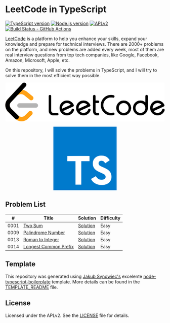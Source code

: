 # LeetCode in TypeScript

[![TypeScript version][ts-badge]][typescript-4-9]
[![Node.js version][nodejs-badge]][nodejs]
[![APLv2][license-badge]][license]
[![Build Status - GitHub Actions][gha-badge]][gha-ci]

[LeetCode][LeetCode] is a platform to help you enhance your skills, expand your knowledge and prepare for technical interviews. There are 2000+ problems on the platform, and new problems are added every week, most of them are real interview questions from top tech companies, like Google, Facebook, Amazon, Microsoft, Apple, etc.

On this repository, I will solve the problems in TypeScript, and I will try to solve them in the most efficient way possible. 

<p align='center'>
<img src='./assets/images/leetcode-logo.svg'>
</p>
<p align='center'>
<img src='./assets/images/typescript-logo.svg' style="width: 200px">
</p>

## Problem List

| #    | Title                                                                        | Solution                                               | Difficulty |
| ---- | ---------------------------------------------------------------------------- | ------------------------------------------------------ | ---------- |
| 0001 | [Two Sum](https://leetcode.com/problems/two-sum/)                            | [Solution](./src/problems/0001/two-sum.ts)             | Easy       |
| 0009 | [Palindrome Number](https://leetcode.com/problems/palindrome-number/)        | [Solution](./src/problems/0009/palindrome-number.ts)   | Easy       |
| 0013 | [Roman to Integer](https://leetcode.com/problems/roman-to-integer/)          | [Solution](./src/problems/0013/roman-to-integer.ts)    | Easy       |
| 0014 | [Longest Common Prefix](https://leetcode.com/problems/longest-common-prefix) | [Solution](src/problems/0014/longest-common-prefix.ts) | Easy       |


## Template 

This repository was generated using [Jakub Synowiec's][jsynowiec]
excelente [node-typescript-boilerplate] template. More details can be found in the [TEMPLATE_README][template-readme] file.

## License

Licensed under the APLv2. See the [LICENSE](https://github.com/jsynowiec/node-typescript-boilerplate/blob/main/LICENSE) file for details.

[ts-badge]: https://img.shields.io/badge/TypeScript-4.9-blue.svg
[nodejs-badge]: https://img.shields.io/badge/Node.js->=%2018.12-blue.svg
[nodejs]: https://nodejs.org/dist/latest-v18.x/docs/api/
[gha-badge]: https://github.com/r-souza/leetcode-typescript/actions/workflows/nodejs.yml/badge.svg
[gha-ci]: https://github.com/r-souza/leetcode-typescript/actions/workflows/nodejs.yml
[typescript]: https://www.typescriptlang.org/
[typescript-4-9]: https://devblogs.microsoft.com/typescript/announcing-typescript-4-9/
[license-badge]: https://img.shields.io/badge/license-APLv2-blue.svg
[license]: https://github.com/r-souza/leetcode-typescript/blob/main/LICENSE
[sponsor-badge]: https://img.shields.io/badge/♥-Sponsor-fc0fb5.svg
[jest]: https://facebook.github.io/jest/
[eslint]: https://github.com/eslint/eslint
[wiki-js-tests]: https://github.com/jsynowiec/node-typescript-boilerplate/wiki/Unit-tests-in-plain-JavaScript
[prettier]: https://prettier.io
[LeetCode]: https://leetcode.com/
[node-typescript-boilerplate]: https://github.com/jsynowiec/node-typescript-boilerplate
[jsynowiec]: https://github.com/jsynowiec
[template-readme]: TEMPLATE_README.md
